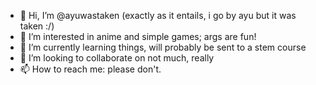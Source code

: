 - 👋 Hi, I’m @ayuwastaken (exactly as it entails, i go by ayu but it was taken :/)
- 👀 I’m interested in anime and simple games; args are fun!
- 🌱 I’m currently learning things, will probably be sent to a stem course
- 💞️ I’m looking to collaborate on not much, really
- 📫 How to reach me: please don't.

<!---
ayuwastaken/ayuwastaken is a ✨ special ✨ repository because its `README.md` (this file) appears on your GitHub profile.
You can click the Preview link to take a look at your changes.
--->
